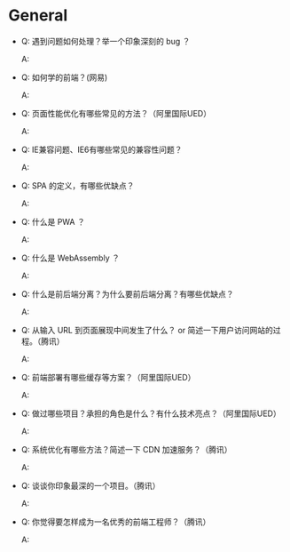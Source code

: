 # General

- Q: 遇到问题如何处理？举一个印象深刻的 bug ？

  A:

- Q: 如何学的前端？(网易)

  A:

- Q: 页面性能优化有哪些常见的方法？（阿里国际UED）

  A:

- Q: IE兼容问题、IE6有哪些常见的兼容性问题？

  A:

- Q: SPA 的定义，有哪些优缺点？

  A:

- Q: 什么是 PWA ？

  A:

- Q: 什么是 WebAssembly ？

  A:

- Q: 什么是前后端分离？为什么要前后端分离？有哪些优缺点？

  A:

- Q: 从输入 URL 到页面展现中间发生了什么？
    or 简述一下用户访问网站的过程。（腾讯）

  A:

- Q: 前端部署有哪些缓存等方案？（阿里国际UED）

  A:

- Q: 做过哪些项目？承担的角色是什么？有什么技术亮点？（阿里国际UED）

  A:

- Q: 系统优化有哪些方法？简述一下 CDN 加速服务？（腾讯）

  A:

- Q: 谈谈你印象最深的一个项目。（腾讯）

  A:

- Q: 你觉得要怎样成为一名优秀的前端工程师？（腾讯）

  A: